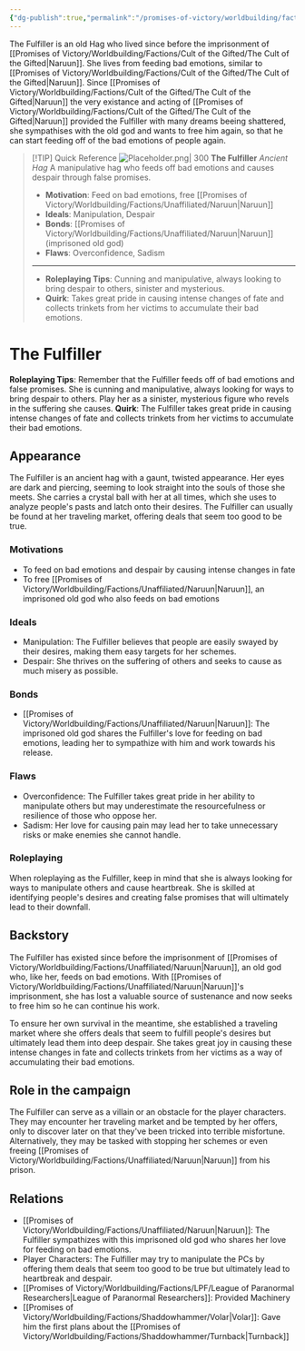 ```yaml
---
{"dg-publish":true,"permalink":"/promises-of-victory/worldbuilding/factions/unaffiliated/the-fulfiller/","title":"The Fulfiller","noteIcon":"NPC","created":"2023-01-25T02:26:54.000+01:00","updated":"2023-04-01T03:27:47.918+02:00"}
---
```


The Fulfiller is an old Hag who lived since before the imprisonment of [[Promises of Victory/Worldbuilding/Factions/Cult of the Gifted/The Cult of the Gifted\|Naruun]]. She lives from feeding bad emotions, similar to [[Promises of Victory/Worldbuilding/Factions/Cult of the Gifted/The Cult of the Gifted\|Naruun]]. Since [[Promises of Victory/Worldbuilding/Factions/Cult of the Gifted/The Cult of the Gifted\|Naruun]] the very existance and acting of [[Promises of Victory/Worldbuilding/Factions/Cult of the Gifted/The Cult of the Gifted\|Naruun]] provided the Fulfiller with many dreams beeing shattered, she sympathises with the old god and wants to free him again, so that he can start feeding off of the bad emotions of people again.

> [!TIP] Quick Reference
> ![Placeholder.png| 300](/img/user/resources/Pictures/Placeholder.png) 
> **The Fulfiller** _Ancient Hag_ 
>  A manipulative hag who feeds off bad emotions and causes despair through false promises.
>- **Motivation**: Feed on bad emotions, free [[Promises of Victory/Worldbuilding/Factions/Unaffiliated/Naruun\|Naruun]]
>- **Ideals**: Manipulation, Despair
>- **Bonds**: [[Promises of Victory/Worldbuilding/Factions/Unaffiliated/Naruun\|Naruun]] (imprisoned old god)
>- **Flaws**: Overconfidence, Sadism
> ____
>- **Roleplaying Tips**: Cunning and manipulative, always looking to bring despair to others, sinister and mysterious.
>-  **Quirk**: Takes great pride in causing intense changes of fate and collects trinkets from her victims to accumulate their bad emotions.


# The Fulfiller
**Roleplaying Tips**: Remember that the Fulfiller feeds off of bad emotions and false promises. She is cunning and manipulative, always looking for ways to bring despair to others. Play her as a sinister, mysterious figure who revels in the suffering she causes.
**Quirk**: The Fulfiller takes great pride in causing intense changes of fate and collects trinkets from her victims to accumulate their bad emotions.

## Appearance
The Fulfiller is an ancient hag with a gaunt, twisted appearance. Her eyes are dark and piercing, seeming to look straight into the souls of those she meets. She carries a crystal ball with her at all times, which she uses to analyze people's pasts and latch onto their desires. The Fulfiller can usually be found at her traveling market, offering deals that seem too good to be true.

### Motivations
- To feed on bad emotions and despair by causing intense changes in fate
- To free [[Promises of Victory/Worldbuilding/Factions/Unaffiliated/Naruun\|Naruun]], an imprisoned old god who also feeds on bad emotions

### Ideals
- Manipulation: The Fulfiller believes that people are easily swayed by their desires, making them easy targets for her schemes.
- Despair: She thrives on the suffering of others and seeks to cause as much misery as possible.

### Bonds
- [[Promises of Victory/Worldbuilding/Factions/Unaffiliated/Naruun\|Naruun]]: The imprisoned old god shares the Fulfiller's love for feeding on bad emotions, leading her to sympathize with him and work towards his release.

### Flaws
- Overconfidence: The Fulfiller takes great pride in her ability to manipulate others but may underestimate the resourcefulness or resilience of those who oppose her.
- Sadism: Her love for causing pain may lead her to take unnecessary risks or make enemies she cannot handle.

### Roleplaying
When roleplaying as the Fulfiller, keep in mind that she is always looking for ways to manipulate others and cause heartbreak. She is skilled at identifying people's desires and creating false promises that will ultimately lead to their downfall.

## Backstory
The Fulfiller has existed since before the imprisonment of [[Promises of Victory/Worldbuilding/Factions/Unaffiliated/Naruun\|Naruun]], an old god who, like her, feeds on bad emotions. With [[Promises of Victory/Worldbuilding/Factions/Unaffiliated/Naruun\|Naruun]]'s imprisonment, she has lost a valuable source of sustenance and now seeks to free him so he can continue his work.

To ensure her own survival in the meantime, she established a traveling market where she offers deals that seem to fulfill people's desires but ultimately lead them into deep despair. She takes great joy in causing these intense changes in fate and collects trinkets from her victims as a way of accumulating their bad emotions.

## Role in the campaign
The Fulfiller can serve as a villain or an obstacle for the player characters. They may encounter her traveling market and be tempted by her offers, only to discover later on that they've been tricked into terrible misfortune. Alternatively, they may be tasked with stopping her schemes or even freeing [[Promises of Victory/Worldbuilding/Factions/Unaffiliated/Naruun\|Naruun]] from his prison.

## Relations
- [[Promises of Victory/Worldbuilding/Factions/Unaffiliated/Naruun\|Naruun]]: The Fulfiller sympathizes with this imprisoned old god who shares her love for feeding on bad emotions.
- Player Characters: The Fulfiller may try to manipulate the PCs by offering them deals that seem too good to be true but ultimately lead to heartbreak and despair.
- [[Promises of Victory/Worldbuilding/Factions/LPF/League of Paranormal Researchers\|League of Paranormal Researchers]]: Provided Machinery
- [[Promises of Victory/Worldbuilding/Factions/Shaddowhammer/Volar\|Volar]]: Gave him the first plans about the [[Promises of Victory/Worldbuilding/Factions/Shaddowhammer/Turnback\|Turnback]]

